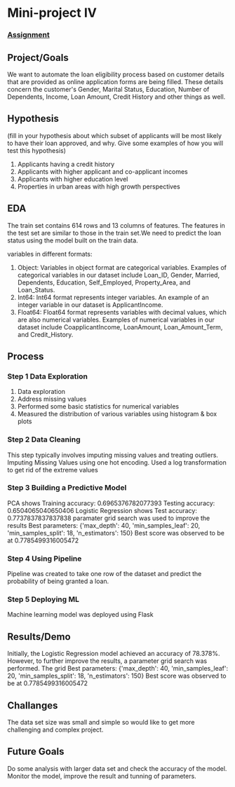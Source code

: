 # Mini-project IV

### [Assignment](assignment.md)

## Project/Goals
We want to automate the loan eligibility process based on customer details that are provided as online application forms are being filled. 
These details concern the customer's Gender, Marital Status, Education, Number of Dependents, Income, Loan Amount, Credit History and other things as well.
## Hypothesis
(fill in your hypothesis about which subset of applicants will be most likely to have their loan approved, and why. Give some examples of how you will test this hypothesis)
1. Applicants having a credit history
2. Applicants with higher applicant and co-applicant incomes
3. Applicants with higher education level
4. Properties in urban areas with high growth perspectives
## EDA 
The train set contains 614 rows and 13 columns of features. The features in the test set are similar to those in the train set.We need to predict the loan status using the model built on the train data. 

variables in different formats:

1. Object: Variables in object format are categorical variables. Examples of categorical variables in our dataset include Loan_ID, Gender, Married, Dependents, Education, Self_Employed, Property_Area, and Loan_Status.
2. Int64: Int64 format represents integer variables. An example of an integer variable in our dataset is ApplicantIncome.
3. Float64: Float64 format represents variables with decimal values, which are also numerical variables. Examples of numerical variables in our dataset include CoapplicantIncome, LoanAmount, Loan_Amount_Term, and Credit_History.


## Process

### Step 1 Data Exploration
 1. Data exploration  
 2. Address missing values
 4. Performed some basic statistics for numerical variables
 5. Measured the distribution of various variables using histogram & box plots
### Step 2 Data Cleaning
   This step typically involves imputing missing values and treating outliers.
   Imputing Missing Values using one hot encoding.
   Used a log transformation to get rid of the extreme values
### Step 3 Building a Predictive Model
  PCA shows Training accuracy: 0.6965376782077393
            Testing accuracy: 0.6504065040650406
  Logistic Regression shows Test accuracy: 0.7737837837837838
  paramater grid search was used to improve the results
  Best parameters:  {'max_depth': 40, 'min_samples_leaf': 20, 'min_samples_split': 18, 'n_estimators': 150} Best score was observed to be at 0.7785499316005472
### Step 4 Using Pipeline
Pipeline was created to take one row of the dataset and predict the probability of being granted a loan.
### Step 5 Deploying ML
Machine learning model was deployed using Flask

## Results/Demo
Initially, the Logistic Regression model achieved an accuracy of 78.378%. However, to further improve the results, a parameter grid search was performed. The grid Best parameters:  {'max_depth': 40, 'min_samples_leaf': 20, 'min_samples_split': 18, 'n_estimators': 150} Best score was observed to be at 0.7785499316005472

## Challanges 
The data set size was small and simple so would like to get more challenging and complex project. 

## Future Goals
Do some analysis with larger data set and check the accuracy of the model. Monitor the model, improve the result and tunning of parameters.